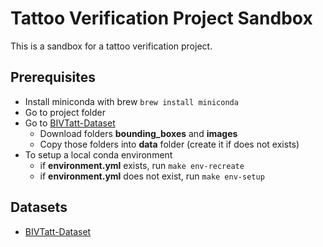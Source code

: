 # Tattoo Verification Project Sandbox

This is a sandbox for a tattoo verification project.

## Prerequisites

- Install miniconda with brew `brew install miniconda`
- Go to project folder
- Go to [BIVTatt-Dataset](https://github.com/mnicolas94/BIVTatt-Dataset/tree/master)
  - Download folders **bounding_boxes** and **images**
  - Copy those folders into **data** folder (create it if does not exists)
- To setup a local conda environment
  - if **environment.yml** exists, run `make env-recreate`
  - if **environment.yml** does not exist, run `make env-setup`

## Datasets

- [BIVTatt-Dataset](https://github.com/mnicolas94/BIVTatt-Dataset/tree/master)
